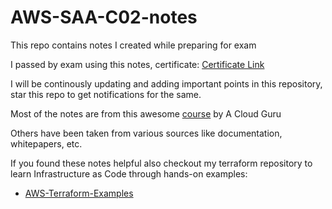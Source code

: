# AWS-SAA-C02-notes

This repo contains notes I created while preparing for exam

I passed by exam using this notes, certificate: [Certificate Link](https://drive.google.com/file/d/1HMEsZKvLRw0NlBsfSMJhIfr7q3yiM5Sf/view)

I will be continously updating and adding important points in this repository, star this repo to get notifications for the same.

Most of the notes are from this awesome [course](https://acloud.guru/learn/aws-certified-solutions-architect-associate) by A Cloud Guru

Others have been taken from various sources like documentation, whitepapers, etc.

If you found these notes helpful also checkout my terraform repository to learn Infrastructure as Code through hands-on examples:
* [AWS-Terraform-Examples](https://github.com/Vedant-Mhatre/AWS-Terraform-Examples)
